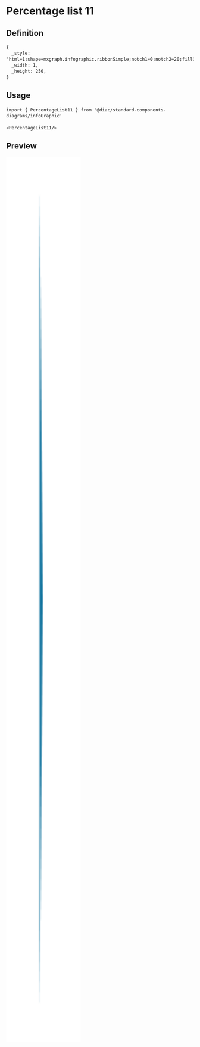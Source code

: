 # Percentage list 11

## Definition

```
{
  _style: 'html=1;shape=mxgraph.infographic.ribbonSimple;notch1=0;notch2=20;fillColor=#10739E;strokeColor=none;align=left;verticalAlign=middle;fontColor=#ffffff;fontSize=18;spacingLeft=10;fontStyle=1;shadow=0;',
  _width: 1,
  _height: 250,
}
```

## Usage

```
import { PercentageList11 } from '@diac/standard-components-diagrams/infoGraphic'

<PercentageList11/>
```

## Preview

<img src="./percentage-list-11.png" width="200"/>
